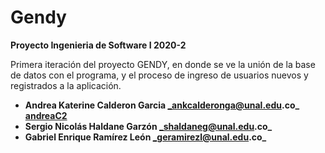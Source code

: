 # Gendy 

**Proyecto Ingenieria de Software I 2020-2**

Primera iteración del proyecto GENDY, en donde se ve la unión de la base de datos con el programa, y el proceso de ingreso de usuarios nuevos y registrados a la aplicación.

- **Andrea Katerine Calderon Garcia              _ankcalderonga@unal.edu.co_       [andreaC2](https://github.com/AndreaC2)**
- **Sergio Nicolás Haldane Garzón              _shaldaneg@unal.edu.co_**
- **Gabriel Enrique Ramírez León              _geramirezl@unal.edu.co_**
